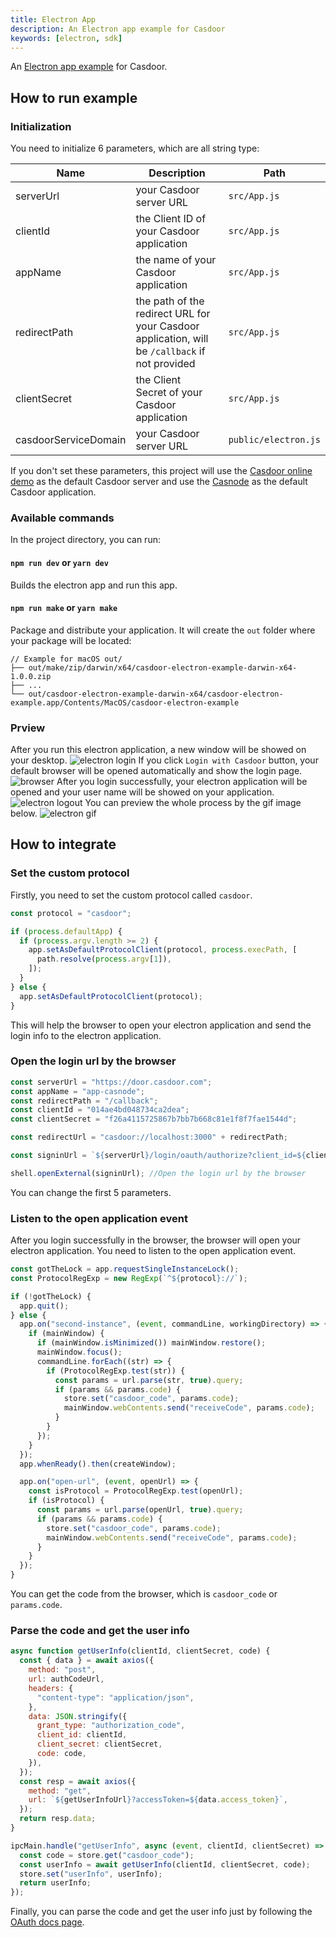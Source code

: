 ```yaml
---
title: Electron App
description: An Electron app example for Casdoor
keywords: [electron, sdk]
---
```


An [Electron app example](https://github.com/casdoor/casdoor-electron-example) for Casdoor.

## How to run example

### Initialization

You need to initialize 6 parameters, which are all string type:

| Name                 | Description                                                                                      | Path                   |
| -------------------- | ------------------------------------------------------------------------------------------------ | ---------------------- |
| serverUrl            | your Casdoor server URL                                                                          | `src/App.js`         |
| clientId             | the Client ID of your Casdoor application                                                        | `src/App.js`         |
| appName              | the name of your Casdoor application                                                             | `src/App.js`         |
| redirectPath         | the path of the redirect URL for your Casdoor application, will be `/callback` if not provided | `src/App.js`         |
| clientSecret         | the Client Secret of your Casdoor application                                                   | `src/App.js`         |
| casdoorServiceDomain | your Casdoor server URL                                                                          | `public/electron.js` |

If you don't set these parameters, this project will use the [Casdoor online demo](https://door.casdoor.com/) as the default Casdoor server and use the [Casnode](https://door.casdoor.com/applications/app-casnode) as the default Casdoor application.

### Available commands

In the project directory, you can run:

#### `npm run dev` or `yarn dev`

Builds the electron app and run this app.

#### `npm run make` or `yarn make`

Package and distribute your application. It will create the `out` folder where your package will be located:

```
// Example for macOS out/  
├── out/make/zip/darwin/x64/casdoor-electron-example-darwin-x64-1.0.0.zip  
├── ...  
└── out/casdoor-electron-example-darwin-x64/casdoor-electron-example.app/Contents/MacOS/casdoor-electron-example
```

### Prview

After you run this electron application, a new window will be showed on your desktop.
![electron login](/img/how-to-connect/desktop-sdks/electron-app/login.png)
If you click `Login with Casdoor` button, your default browser will be opened automatically and show the login page.
![browser](/img/how-to-connect/desktop-sdks/electron-app/browser.png)
After you login successfully, your electron application will be opened and your user name will be showed on your application.
![electron logout](/img/how-to-connect/desktop-sdks/electron-app/logout.png)
You can preview the whole process by the gif image below.
![electron gif](/img/how-to-connect/desktop-sdks/electron-app/preview.gif)

## How to integrate

### Set the custom protocol

Firstly, you need to set the custom protocol called `casdoor`.

```javascript
const protocol = "casdoor";

if (process.defaultApp) {
  if (process.argv.length >= 2) {
    app.setAsDefaultProtocolClient(protocol, process.execPath, [
      path.resolve(process.argv[1]),
    ]);
  }
} else {
  app.setAsDefaultProtocolClient(protocol);
}
```

This will help the browser to open your electron application and send the login info to the electron application.

### Open the login url by the browser

```javascript
const serverUrl = "https://door.casdoor.com";
const appName = "app-casnode";
const redirectPath = "/callback";
const clientId = "014ae4bd048734ca2dea";
const clientSecret = "f26a4115725867b7bb7b668c81e1f8f7fae1544d";

const redirectUrl = "casdoor://localhost:3000" + redirectPath;

const signinUrl = `${serverUrl}/login/oauth/authorize?client_id=${clientId}&response_type=code&redirect_uri=${encodeURIComponent(redirectUrl)}&scope=profile&state=${appName}&noRedirect=true`;

shell.openExternal(signinUrl); //Open the login url by the browser
```

You can change the first 5 parameters.

### Listen to the open application event

After you login successfully in the browser, the browser will open your electron application. You need to listen to the open application event.

```javascript
const gotTheLock = app.requestSingleInstanceLock();
const ProtocolRegExp = new RegExp(`^${protocol}://`);

if (!gotTheLock) {
  app.quit();
} else {
  app.on("second-instance", (event, commandLine, workingDirectory) => {
    if (mainWindow) {
      if (mainWindow.isMinimized()) mainWindow.restore();
      mainWindow.focus();
      commandLine.forEach((str) => {
        if (ProtocolRegExp.test(str)) {
          const params = url.parse(str, true).query;
          if (params && params.code) {
            store.set("casdoor_code", params.code);
            mainWindow.webContents.send("receiveCode", params.code);
          }
        }
      });
    }
  });
  app.whenReady().then(createWindow);

  app.on("open-url", (event, openUrl) => {
    const isProtocol = ProtocolRegExp.test(openUrl);
    if (isProtocol) {
      const params = url.parse(openUrl, true).query;
      if (params && params.code) {
        store.set("casdoor_code", params.code);
        mainWindow.webContents.send("receiveCode", params.code);
      }
    }
  });
}
```

You can get the code from the browser, which is `casdoor_code` or `params.code`.

### Parse the code and get the user info

```javascript
async function getUserInfo(clientId, clientSecret, code) {
  const { data } = await axios({
    method: "post",
    url: authCodeUrl,
    headers: {
      "content-type": "application/json",
    },
    data: JSON.stringify({
      grant_type: "authorization_code",
      client_id: clientId,
      client_secret: clientSecret,
      code: code,
    }),
  });
  const resp = await axios({
    method: "get",
    url: `${getUserInfoUrl}?accessToken=${data.access_token}`,
  });
  return resp.data;
}

ipcMain.handle("getUserInfo", async (event, clientId, clientSecret) => {
  const code = store.get("casdoor_code");
  const userInfo = await getUserInfo(clientId, clientSecret, code);
  store.set("userInfo", userInfo);
  return userInfo;
});
```

Finally, you can parse the code and get the user info just by following the [OAuth docs page](/docs/how-to-connect/oauth).
